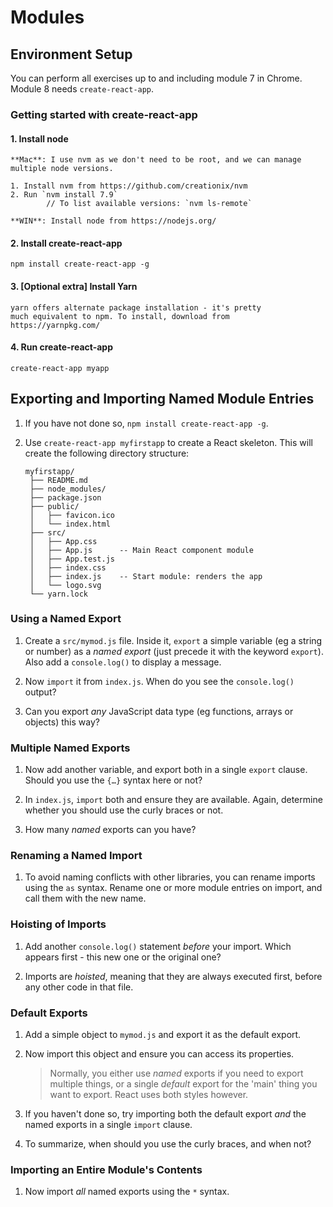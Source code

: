 # Modules

## Environment Setup

You can perform all exercises up to and including module 7 in Chrome.
Module 8 needs `create-react-app`.

### Getting started with create-react-app

#### 1. Install node

	**Mac**: I use nvm as we don't need to be root, and we can manage multiple node versions.

	1. Install nvm from https://github.com/creationix/nvm
	2. Run `nvm install 7.9`
			// To list available versions: `nvm ls-remote`

	**WIN**: Install node from https://nodejs.org/

#### 2. Install create-react-app

	npm install create-react-app -g

#### 3. [Optional extra] Install Yarn

	yarn offers alternate package installation - it's pretty
	much equivalent to npm. To install, download from
	https://yarnpkg.com/

#### 4. Run create-react-app

	create-react-app myapp


## Exporting and Importing Named Module Entries

1. If you have not done so, `npm install create-react-app -g`.

2. Use `create-react-app myfirstapp` to create a React skeleton. This will create
   the following directory structure:

       myfirstapp/
        ├── README.md
        ├── node_modules/
        ├── package.json
        ├── public/
        │   ├── favicon.ico
        │   └── index.html
        ├── src/
        │   ├── App.css
        │   ├── App.js      -- Main React component module
        │   ├── App.test.js
        │   ├── index.css
        │   ├── index.js    -- Start module: renders the app
        │   └── logo.svg
        └── yarn.lock


### Using a Named Export

1. Create a `src/mymod.js` file. Inside it, `export` a simple variable (eg a string or number) as a _named export_ (just precede it with the keyword `export`). Also add a `console.log()` to display a message.

2. Now `import` it from `index.js`. When do you see the `console.log()` output?

3. Can you export _any_ JavaScript data type (eg functions, arrays or objects) this way?

### Multiple Named Exports

1. Now add another variable, and export both in a single `export`
   clause. Should you use the `{…}` syntax here or not?

2. In `index.js`, `import` both and ensure they are available.
   Again, determine whether you should use the curly braces or not.

3. How many _named_ exports can you have?

### Renaming a Named Import

1. To avoid naming conflicts with other libraries, you can rename imports using the `as` syntax. Rename one or more module entries on import, and call them with the new name.

### Hoisting of Imports

1. Add another `console.log()` statement _before_ your import.
   Which appears first - this new one or the original one?

2. Imports are _hoisted_, meaning that they are always executed first,
   before any other code in that file.

### Default Exports

1. Add a simple object to `mymod.js` and export it as the default export.

2. Now import this object and ensure you can access its properties.

   > Normally, you either use _named_ exports if you need to export multiple things, or a single _default_ export for the 'main' thing you want to export. React uses both styles however.

3. If you haven't done so, try importing both the default export _and_ the named exports in a single `import` clause.

4. To summarize, when should you use the curly braces, and when not?

### Importing an Entire Module's Contents

1. Now import _all_ named exports using the `*` syntax.
